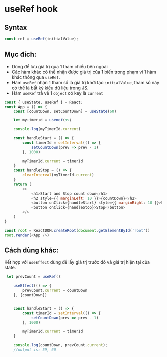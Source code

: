 # useRef hook
## Syntax 

```javascript
const ref = useRef(initialValue);
```
## Mục đích: 
- Dùng để lưu giá trị qua 1 tham chiếu bên ngoài
- Các hàm khác có thể nhận được giá trị của 1 biến trong phạm vi 1 hàm khác thông qua `useRef`.
- Hàm `useRef` nhận 1 tham số là giá trị khởi tạo `initialValue`, tham số này có thể là bất kỳ kiểu dữ liệu trong JS.
- Hàm `useRef` trả về 1 `object` có key là `current`

```javascript
const { useState, useRef } = React;
const App = () => {
    const [countDown, setCountDown] = useState(60)

    let myTimerId = useRef(99)

    console.log(myTimerId.current)

    const handleStart = () => {
        const timerId = setInterval(() => {
            setCountDown(prev => prev - 1)
        }, 1000)

        myTimerId.current = timerId
    }
    const handleStop = () => {
        clearInterval(myTimerId.current)
    }
    return (
        <>
            <h1>Start and Stop count down</h1>
            <h2 style={{ marginLeft: 10 }}>{countDown}</h2>
            <button onClick={handleStart} style={{ marginRight: 10 }}>Start</button>
            <button onClick={handleStop}>Stop</button>
        </>
    )
}

const root = ReactDOM.createRoot(document.getElementById('root'))
root.render(<App />)
```


## Cách dùng khác:
Kết hợp với `useEffect` dùng để lấy giá trị trước đó và giá trị hiện tại của state.

```javascript
 let prevCount = useRef()

    useEffect(() => {
        prevCount.current = countDown
    }, [countDown])


    const handleStart = () => {
        const timerId = setInterval(() => {
            setCountDown(prev => prev - 1)
        }, 1000)

        myTimerId.current = timerId
    }

    console.log(countDown, prevCount.current);
    //output is: 59, 60
```